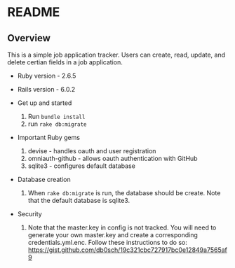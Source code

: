 # README

## Overview

This is a simple job application tracker. Users can create, read, update, and delete certian fields
in a job application.

- Ruby version - 2.6.5
- Rails version - 6.0.2

- Get up and started

  1. Run `bundle install`
  2. run `rake db:migrate`

- Important Ruby gems

  1. devise - handles oauth and user registration
  2. omniauth-github - allows oauth authentication with GitHub
  3. sqlite3 - configures default database

- Database creation

  1. When `rake db:migrate` is run, the database should be create. Note that the default database
     is sqlite3.

- Security
  1. Note that the master.key in config is not tracked. You will need to generate your own
     master.key and create a corresponding credentials.yml.enc. Follow these instructions to do so:
     https://gist.github.com/db0sch/19c321cbc727917bc0e12849a7565af9
